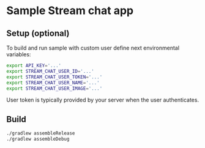 # Sample Stream chat app
## Setup (optional)
To build and run sample with custom user define next environmental variables:
```bash
export API_KEY='...'
export STREAM_CHAT_USER_ID='...'
export STREAM_CHAT_USER_TOKEN='...'
export STREAM_CHAT_USER_NAME='...'
export STREAM_CHAT_USER_IMAGE='...'
```
User token is typically provided by your server when the user authenticates.
## Build
```bash
./gradlew assembleRelease
./gradlew assembleDebug
```